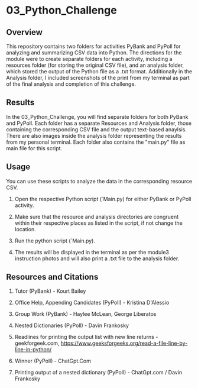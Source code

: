 # 03_Python_Challenge

## Overview

This repository contains two folders for activities PyBank and PyPoll for analyzing and summarizing CSV data into Python. The directions for the module were to create separate folders for each activity, including a resources folder (for storing the original CSV file), and an analysis folder, which stored the output of the Python file as a .txt format. Additionally in the Analysis folder, I included screenshots of the print from my terminal as part of the final analysis and completion of this challenge.

## Results

In the 03_Python_Challenge, you will find separate folders for both PyBank and PyPoll. Each folder has a separate Resources and Analysis folder, those containing the corresponding CSV file and the output text-based anaylsis. There are also images inside the analysis folder representing the results from my personal terminal. Each folder also contains the "main.py" file as main file for this script.

## Usage

You can use these scripts to analyze the data in the corresponding resource CSV.

1. Open the respective Python script (`Main.py) for either PyBank or PyPoll activity.

2. Make sure that the resource and analysis directories are congruent within their respective places as listed in the script, if not change the location.

3. Run the python script (`Main.py).

4. The results will be displayed in the terminal as per the module3 instruction photos and will also print a .txt file to the analysis folder.

## Resources and Citations

1. Tutor (PyBank) - Kourt Bailey

2. Office Help, Appending Candidates (PyPoll) - Kristina D'Alessio

3. Group Work (PyBank) - Haylee McLean, George Liberatos

4. Nested Dictionaries (PyPoll) - Davin Frankosky
   
5. Readlines for printing the output list with new line returns - geekforgeek.com, https://www.geeksforgeeks.org/read-a-file-line-by-line-in-python/
   
6. Winner (PyPoll) - ChatGpt.Com

7. Printing output of a nested dictionary (PyPoll) - ChatGpt.com / Davin Frankosky
 
